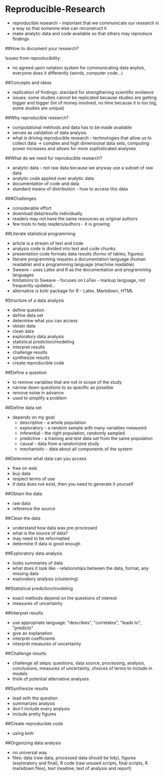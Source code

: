 # Reproducible-Research

- reproducible research - important that we communicate our research in a way so that someone else can reconstruct it
- make analytic data and code available so that others may reproduce findings

##How to document your research?

Issues from reproducibility:

- no agreed upon notation system for communicating data anylsis, everyone does it differently (words, computer code...)


##Concepts and ideas
- replication of findings: standard for strengthening scientific evidence
- issues: some studies cannot be replicated because studies are getting bigger and bigger (lot of money involved, no time because it is too big, some studies are unique)

##Why reproducible research?
- computational methods and data has to be made available
- serves as validation of data analysis
- what is driving reproducible research - technologies that allow us to collect data -> complex and high dimensional data sets, computing power increases and allows for more sophisticated analyses

##What do we need for reproducible research?
- analytic data - not raw data because we anyway use a subset of raw data
- analytic code applied over analytic data
- documentation of code and data 
- standard means of distribution - how to access this data

###Challenges
- considerable effort
- download data/results individually
- readers may not have the same resources as original authors
- few tools to help readers/authors - it is growing

##Literate statistical programming
- article is a stream of text and code  
- analysis code is divided into text and code chunks
- presentation code formats data results (forms of tables, figures)
- literare programming requires a documentation language (human readable) and a programming language (machine readable)
- Sweave - uses Latex and R as the documentation and programming languages
 - limitations to Sweave - focuses on LaTex - markup language, not frequently updated...
- alternative is knitr package for R - Latex, Markdown, HTML

#Structure of a data analysis
- define question
- define data set
- determine what you can access
- obtain data
- clean data
- exploratory data analysis
- statistical prediction/modeling
- interpret results
- challenge results
- synthesize results
- create reproducible code

##Define a question
- to remove variables that are not in scope of the study
- narrow down questions to as specific as possible
- remove noise in advance
- used to simplify a problem

##Define data set
- depends on my goal:
	- descriptive - a whole population
	- exploratory - a random sample with many variables measured
	- inferential - the right population, randomly sampled
	- predictive - a training and test data set from the same population
	- causal - data from a randomized study
	- mechanistic - data about all components of the system

##Determine what data can you access
- free on web
- buy data
- respect terms of use
- if data does not exist, then you need to generate it yourself

##Obtain the data
- raw data
- reference the source

##Clean the data
- understand how data was pre-processed
- what is the source of data?
- may need to be reformatted
- determine if data is good enough

##Exploratory data analysis
- looks summaries of data
- what does it look like - relationships between the data, format, any missing data
- exploratory analysis (clustering)

##Statistical prediction/modeling
- exact methods depend on the questions of interest
- measures of uncertainty

##Interpret results
- use appropriate language: "describes", "correlates", "leads to", "predicts"
- give an explanation
- interpret coefficients
- interpret measures of uncertainty

##Challenge results
- challenge all steps: questions, data source, processing, analysis, conclusions, measures of uncertainty, choices of terms to include in models
- think of potential alternative analyses

##Synthesize results
- lead with the question
- summarizes analysis
- don't include every analysis
- include pretty figures

##Create reproducible code
- using knitr

##Organizing data analysis
- no universal way
- files: data (raw data, processed data should be tidy), figures (exploratory and final), R code (raw unused scripts, final scripts, R markdown files), text (readme, text of analysis and report)




